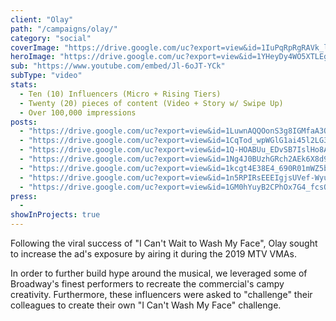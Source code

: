 ```yaml
---
client: "Olay"
path: "/campaigns/olay/"
category: "social"
coverImage: "https://drive.google.com/uc?export=view&id=1IuPqRpRgRAVk_lehiF_5-h2Nrk8sEZqw"
heroImage: "https://drive.google.com/uc?export=view&id=1YHeyDy4WO5XTLEg-D-jYdz0Ym3EvY2oB"
sub: "https://www.youtube.com/embed/Jl-6oJT-YCk"
subType: "video"
stats:
  - Ten (10) Influencers (Micro + Rising Tiers)
  - Twenty (20) pieces of content (Video + Story w/ Swipe Up)
  - Over 100,000 impressions
posts:
  - "https://drive.google.com/uc?export=view&id=1LuwnAQQOonS3g8IGMfaA3QDVjKy05Dv1"
  - "https://drive.google.com/uc?export=view&id=1CqTod_wpWGlG1ai45l2LG3xj0FjvLL7W"
  - "https://drive.google.com/uc?export=view&id=1Q-HOABUu_EDvSB7IslHo8AIUlQGwlHtQ"
  - "https://drive.google.com/uc?export=view&id=1Ng4J0BUzhGRch2AEk6X8d9UdWKg7Xsqk"
  - "https://drive.google.com/uc?export=view&id=1kcgt4E38E4_690R01mWZ5bq7oQ3hUtr5"
  - "https://drive.google.com/uc?export=view&id=1n5RPIRsEEEIgjsUVef-Wyuhxq_1QzzuO"
  - "https://drive.google.com/uc?export=view&id=1GM0hYuyB2CPhOx7G4_fcsQ5OnavI9he_"
press:
  -
showInProjects: true
---
```


Following the viral success of "I Can't Wait to Wash My Face", Olay sought to increase the ad's exposure by airing it during the 2019 MTV VMAs.

In order to further build hype around the musical, we leveraged some of Broadway's finest performers to recreate the commercial's campy creativity. Furthermore, these influencers were asked to "challenge" their colleagues to create their own "I Can't Wash My Face" challenge.
